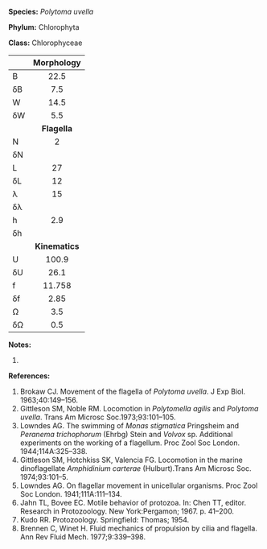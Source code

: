 **Species:** *Polytoma uvella*

**Phylum:** Chlorophyta

**Class:** Chlorophyceae

|    | **Morphology** |
|:-- | :------------: |
| B  | 22.5 |
| δB | 7.5 |
| W  | 14.5 |
| δW | 5.5 |
|    | **Flagella** |
| N  | 2 |
| δN |  |
| L  | 27 |
| δL | 12 |
| λ  | 15 |
| δλ |  |
| h  | 2.9 |
| δh |  |
|    | **Kinematics** |
| U  | 100.9 |
| δU | 26.1 |
| f  | 11.758 |
| δf | 2.85 |
| Ω  | 3.5 |
| δΩ | 0.5 |

**Notes:**

1.

**References:**

1. Brokaw CJ. Movement of the flagella of *Polytoma uvella*. J Exp Biol. 1963;40:149–156.
1. Gittleson SM, Noble RM.  Locomotion in *Polytomella agilis* and *Polytoma uvella*.  Trans Am Microsc Soc.1973;93:101–105.
1. Lowndes AG.  The swimming of *Monas stigmatica* Pringsheim and *Peranema trichophorum* (Ehrbg) Stein and *Volvox* sp. Additional experiments on the working of a flagellum.  Proc Zool Soc London. 1944;114A:325–338.
1. Gittleson SM, Hotchkiss SK, Valencia FG.  Locomotion in the marine dinoflagellate *Amphidinium carterae* (Hulburt).Trans Am Microsc Soc. 1974;93:101–5.
1. Lowndes AG.  On flagellar movement in unicellular organisms.  Proc Zool Soc London. 1941;111A:111–134.
1. Jahn TL, Bovee EC. Motile behavior of protozoa. In: Chen TT, editor. Research in Protozoology. New York:Pergamon; 1967. p. 41–200.
1. Kudo RR.  Protozoology.  Springfield:  Thomas; 1954.
1. Brennen C, Winet H.  Fluid mechanics of propulsion by cilia and flagella.  Ann Rev Fluid Mech. 1977;9:339–398.

